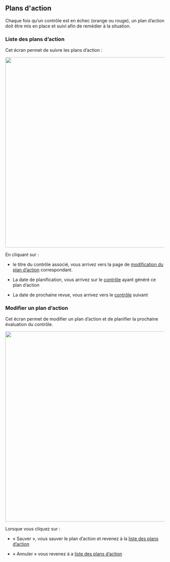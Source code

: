 ## Plans d'action

Chaque fois qu’un contrôle est en échec (orange ou rouge), un plan d’action doit être mis en place et suivi afin de remédier à la situation.

### Liste des plans d’action <a name="list"></a>

Cet écran permet de suivre les plans d’action :

[<img src="/deming/images/a1.png" width="600">](/deming/images/a1.png)


En cliquant sur :

* le titre du contrôle associé, vous arrivez vers la page de [modification du plan d’action](#edit) correspondant.

* La date de planification, vous arrivez sur le [contrôle](/deming/controls/#show) ayant généré ce plan d’action

* La date de prochaine revue, vous arrivez vers le [contrôle](/deming/controls/#show) suivant


### Modifier un plan d’action <a name="edit"></a>

Cet écran permet de modifier un plan d’action et de planifier la prochaine évaluation du contrôle.

[<img src="/deming/images/a2.png" width="600">](/deming/images/a2.png)


Lorsque vous cliquez sur :

* « Sauver », vous sauver le plan d’action et revenez à la [liste des plans d’action](#list)

* « Annuler » vous revenez à a [liste des plans d’action](#list)

